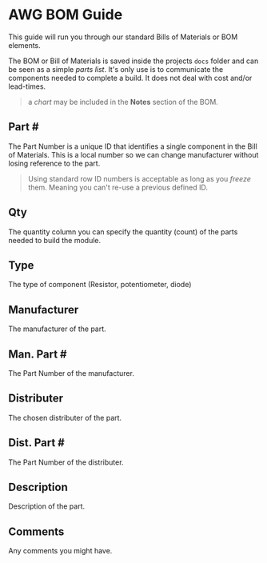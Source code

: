 # AWG BOM Guide

This guide will run you through our standard Bills of Materials or BOM elements.

The BOM or Bill of Materials is saved inside the projects `docs` folder and can be seen as a simple _parts list_. It's only use is to communicate the components needed to complete a build. It does not deal with cost and/or lead-times.

> a _chart_ may be included in the **Notes** section of the BOM.

## Part \#
The Part Number is a unique ID that identifies a single component in the Bill of Materials. This is a local number so we can change manufacturer without losing reference to the part.

> Using standard row ID numbers is acceptable as long as you _freeze_ them. Meaning you can't re-use a previous defined ID.

## Qty
The quantity column you can specify the quantity (count) of the parts needed to build the module.

## Type
The type of component (Resistor, potentiometer, diode)

## Manufacturer
The manufacturer of the part.

## Man. Part \#
The Part Number of the manufacturer.

## Distributer
The chosen distributer of the part.

## Dist. Part \#
The Part Number of the distributer.

## Description
Description of the part.

## Comments
Any comments you might have. 

